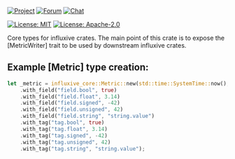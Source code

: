 [![Project](https://img.shields.io/badge/project-holochain-blue)](http://holochain.org/)
[![Forum](https://img.shields.io/badge/chat-forum%2eholochain%2enet-blue)](https://forum.holochain.org)
[![Chat](https://img.shields.io/badge/chat-chat%2eholochain%2enet-blue)](https://chat.holochain.org)

[![License: MIT](https://img.shields.io/badge/License-MIT-blue)](https://opensource.org/licenses/MIT)
[![License: Apache-2.0](https://img.shields.io/badge/License-Apache%202.0-blue)](https://www.apache.org/licenses/LICENSE-2.0)

<!-- cargo-rdme start -->

Core types for influxive crates. The main point of this crate is to expose
the [MetricWriter] trait to be used by downstream influxive crates.

## Example [Metric] type creation:

```rust
let _metric = influxive_core::Metric::new(std::time::SystemTime::now(), "my.name")
    .with_field("field.bool", true)
    .with_field("field.float", 3.14)
    .with_field("field.signed", -42)
    .with_field("field.unsigned", 42)
    .with_field("field.string", "string.value")
    .with_tag("tag.bool", true)
    .with_tag("tag.float", 3.14)
    .with_tag("tag.signed", -42)
    .with_tag("tag.unsigned", 42)
    .with_tag("tag.string", "string.value");
```

<!-- cargo-rdme end -->
